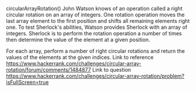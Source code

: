 circularArrayRotation()
John Watson knows of an operation called a right circular rotation on an array of integers. One rotation operation moves the last array element to the first position and shifts all remaining elements right one. To test Sherlock's abilities, Watson provides Sherlock with an array of integers. Sherlock is to perform the rotation operation a number of times then determine the value of the element at a given position.

For each array, perform a number of right circular rotations and return the values of the elements at the given indices.
Link to reference https://www.hackerrank.com/challenges/circular-array-rotation/forum/comments/1484877
Link to question https://www.hackerrank.com/challenges/circular-array-rotation/problem?isFullScreen=true